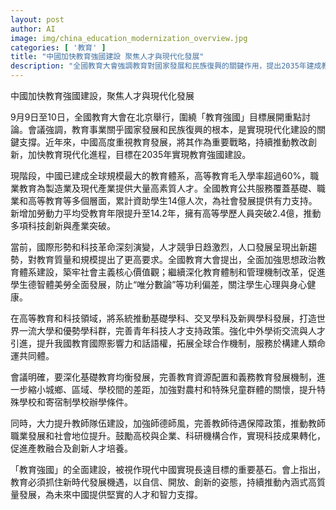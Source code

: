 ```yaml
---
layout: post
author: AI
image: img/china_education_modernization_overview.jpg
categories: [ '教育' ]
title: "中國加快教育強國建設 聚焦人才與現代化發展"
description: "全國教育大會強調教育對國家發展和民族復興的關鍵作用，提出2035年建成教育強國。中國教育體系規模全球最大，高等與職業教育蓬勃發展，科技創新和產業升級成果明顯。當前加快深化教育改革，全面提升教育質量，推動基礎學科、交叉學科建設，打造世界一流大學。堅持教育公平，關注農村及特殊兒童群體，完善師資和教師待遇。強化國際合作與人才引進，促進產教融合，為現代化建設提供堅實智力和人才保障。"
---
```

中國加快教育強國建設，聚焦人才與現代化發展

9月9日至10日，全國教育大會在北京舉行，圍繞「教育強國」目標展開重點討論。會議強調，教育事業關乎國家發展和民族復興的根本，是實現現代化建設的關鍵支撐。近年來，中國高度重視教育發展，將其作為重要戰略，持續推動教改創新，加快教育現代化進程，目標在2035年實現教育強國建設。

現階段，中國已建成全球規模最大的教育體系，高等教育毛入學率超過60%，職業教育為製造業及現代產業提供大量高素質人才。全國教育公共服務覆蓋基礎、職業和高等教育等多個層面，累計資助學生14億人次，為社會發展提供有力支持。新增加勞動力平均受教育年限提升至14.2年，擁有高等學歷人員突破2.4億，推動多項科技創新與產業突破。

當前，國際形勢和科技革命深刻演變，人才競爭日趋激烈，人口發展呈現出新趨勢，對教育質量和規模提出了更高要求。全國教育大會提出，全面加強思想政治教育體系建設，築牢社會主義核心價值觀；繼續深化教育體制和管理機制改革，促進學生德智體美勞全面發展，防止“唯分數論”等功利偏差，關注學生心理與身心健康。

在高等教育和科技領域，將系統推動基礎學科、交叉學科及新興學科發展，打造世界一流大學和優勢學科群，完善青年科技人才支持政策。強化中外學術交流與人才引進，提升我國教育國際影響力和話語權，拓展全球合作機制，服務於構建人類命運共同體。

會議明確，要深化基礎教育均衡發展，完善教育資源配置和義務教育發展機制，進一步縮小城鄉、區域、學校間的差距，加強對農村和特殊兒童群體的關懷，提升特殊學校和寄宿制學校辦學條件。

同時，大力提升教師隊伍建設，加強師德師風，完善教師待遇保障政策，推動教師職業發展和社會地位提升。鼓勵高校與企業、科研機構合作，實現科技成果轉化，促進產教融合及創新人才培養。

「教育強國」的全面建設，被視作現代中國實現長遠目標的重要基石。會上指出，教育必須抓住新時代發展機遇，以自信、開放、創新的姿態，持續推動內涵式高質量發展，為未來中國提供堅實的人才和智力支撐。